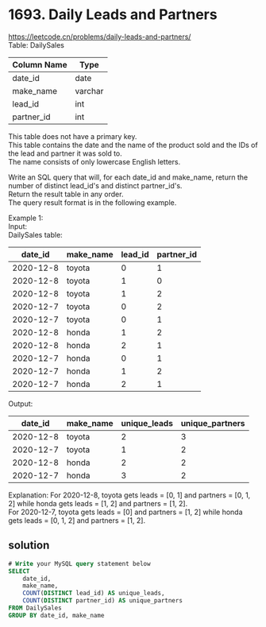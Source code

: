 # 1693. Daily Leads and Partners
https://leetcode.cn/problems/daily-leads-and-partners/  
Table: DailySales

| Column Name | Type    |
|-------------|---------|
| date_id     | date    |
| make_name   | varchar |
| lead_id     | int     |
| partner_id  | int     |

This table does not have a primary key.   
This table contains the date and the name of the product sold and the IDs of the lead and partner it was sold to.   
The name consists of only lowercase English letters.   

Write an SQL query that will, for each date_id and make_name, return the number of distinct lead_id's and distinct partner_id's.  
Return the result table in any order.  
The query result format is in the following example.  

Example 1:  
Input:   
DailySales table:  

| date_id   | make_name | lead_id | partner_id |
|-------------|---------|-------------|---------|
| 2020-12-8 | toyota    | 0       | 1          |
| 2020-12-8 | toyota    | 1       | 0          |
| 2020-12-8 | toyota    | 1       | 2          |
| 2020-12-7 | toyota    | 0       | 2          |
| 2020-12-7 | toyota    | 0       | 1          |
| 2020-12-8 | honda     | 1       | 2          |
| 2020-12-8 | honda     | 2       | 1          |
| 2020-12-7 | honda     | 0       | 1          |
| 2020-12-7 | honda     | 1       | 2          |
| 2020-12-7 | honda     | 2       | 1          |

Output: 

| date_id   | make_name | unique_leads | unique_partners |
|-------------|---------|-------------|---------|
| 2020-12-8 | toyota    | 2            | 3               |
| 2020-12-7 | toyota    | 1            | 2               |
| 2020-12-8 | honda     | 2            | 2               |
| 2020-12-7 | honda     | 3            | 2               |

Explanation: 
For 2020-12-8, toyota gets leads = [0, 1] and partners = [0, 1, 2] while honda gets leads = [1, 2] and partners = [1, 2].  
For 2020-12-7, toyota gets leads = [0] and partners = [1, 2] while honda gets leads = [0, 1, 2] and partners = [1, 2].  

## solution
``` sql
# Write your MySQL query statement below
SELECT
    date_id,
    make_name,
    COUNT(DISTINCT lead_id) AS unique_leads,
    COUNT(DISTINCT partner_id) AS unique_partners
FROM DailySales
GROUP BY date_id, make_name
```
